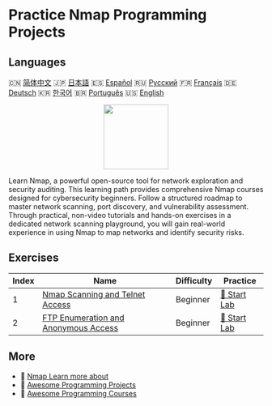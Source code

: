 # Practice Nmap Programming Projects

## Languages

🇨🇳 [简体中文](README_zh.md) 🇯🇵 [日本語](README_ja.md) 🇪🇸 [Español](README_es.md) 🇷🇺 [Русский](README_ru.md) 🇫🇷 [Français](README_fr.md) 🇩🇪 [Deutsch](README_de.md) 🇰🇷 [한국어](README_ko.md) 🇧🇷 [Português](README_pt.md) 🇺🇸 [English](README.md) 

<div align="center">
<img width="128px" src="https://file.labex.io/path/pPoL1KPkCT9I.png">
</div>

Learn Nmap, a powerful open-source tool for network exploration and security auditing. This learning path provides comprehensive Nmap courses designed for cybersecurity beginners. Follow a structured roadmap to master network scanning, port discovery, and vulnerability assessment. Through practical, non-video tutorials and hands-on exercises in a dedicated network scanning playground, you will gain real-world experience in using Nmap to map networks and identify security risks.

## Exercises

|   Index | Name                                                                                                          | Difficulty   | Practice                                                                              |
|---------|---------------------------------------------------------------------------------------------------------------|--------------|---------------------------------------------------------------------------------------|
|       1 | [Nmap Scanning and Telnet Access](https://labex.io/courses/project-nmap-port-scanning-and-telnet-access)      | Beginner     | [🚀 Start Lab](https://labex.io/courses/project-nmap-port-scanning-and-telnet-access) |
|       2 | [FTP Enumeration and Anonymous Access](https://labex.io/courses/project-ftp-enumeration-and-anonymous-access) | Beginner     | [🚀 Start Lab](https://labex.io/courses/project-ftp-enumeration-and-anonymous-access) |

## More

- 🔗 [Nmap Learn more about](https://labex.io/skilltrees/nmap)
- 🔗 [Awesome Programming Projects](https://github.com/labex-labs/awesome-programming-projects)
- 🔗 [Awesome Programming Courses](https://github.com/labex-labs/awesome-programming-courses)

